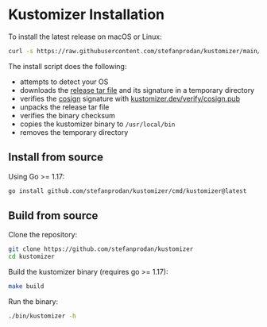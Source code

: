 # Kustomizer Installation

To install the latest release on macOS or Linux:

```bash
curl -s https://raw.githubusercontent.com/stefanprodan/kustomizer/main/install/kustomizer.sh | sudo bash
```

The install script does the following:
* attempts to detect your OS
* downloads the [release tar file](https://github.com/stefanprodan/kustomizer/releases) and its signature in a temporary directory
* verifies the [cosign](https://github.com/sigstore/cosign) signature with [kustomizer.dev/verify/cosign.pub](https://kustomizer.dev/verify/cosign.pub)
* unpacks the release tar file
* verifies the binary checksum
* copies the kustomizer binary to `/usr/local/bin`
* removes the temporary directory

## Install from source

Using Go >= 1.17:

```sh
go install github.com/stefanprodan/kustomizer/cmd/kustomizer@latest
```

## Build from source

Clone the repository:

```bash
git clone https://github.com/stefanprodan/kustomizer
cd kustomizer
```

Build the kustomizer binary (requires go >= 1.17):

```bash
make build
```

Run the binary:

```bash
./bin/kustomizer -h
```
